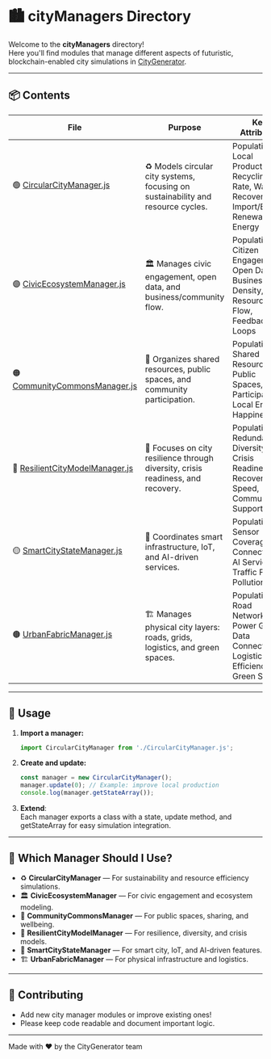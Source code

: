 # 🏙️ cityManagers Directory

Welcome to the **cityManagers** directory!  
Here you'll find modules that manage different aspects of futuristic, blockchain-enabled city simulations in [CityGenerator](https://github.com/universalbit-dev/CityGenerator).

---

## 📦 Contents

| File | Purpose | Key Attributes |
|------|---------|---------------|
| 🟢 [CircularCityManager.js](./CircularCityManager.js) | ♻️ Models circular city systems, focusing on sustainability and resource cycles. | Population, Local Production, Recycling Rate, Waste Recovery, Import/Export, Renewable Energy |
| 🟣 [CivicEcosystemManager.js](./CivicEcosystemManager.js) | 🏛️ Manages civic engagement, open data, and business/community flow. | Population, Citizen Engagement, Open Data, Business Density, Resource Flow, Feedback Loops |
| 🟠 [CommunityCommonsManager.js](./CommunityCommonsManager.js) | 🤝 Organizes shared resources, public spaces, and community participation. | Population, Shared Resources, Public Spaces, Participation, Local Energy, Happiness |
| 🔵 [ResilientCityModelManager.js](./ResilientCityModelManager.js) | 🦾 Focuses on city resilience through diversity, crisis readiness, and recovery. | Population, Redundancy, Diversity, Crisis Readiness, Recovery Speed, Community Support |
| 🟡 [SmartCityStateManager.js](./SmartCityStateManager.js) | 🤖 Coordinates smart infrastructure, IoT, and AI-driven services. | Population, Sensor Coverage, Connectivity, AI Services, Traffic Flow, Pollution |
| 🟤 [UrbanFabricManager.js](./UrbanFabricManager.js) | 🏗️ Manages physical city layers: roads, grids, logistics, and green spaces. | Population, Road Network, Power Grid, Data Connectivity, Logistics Efficiency, Green Space |

---

## 🚀 Usage

1. **Import a manager:**
   ```js
   import CircularCityManager from './CircularCityManager.js';
   ```
2. **Create and update:**
   ```js
   const manager = new CircularCityManager();
   manager.update(0); // Example: improve local production
   console.log(manager.getStateArray());
   ```
3. **Extend**:  
   Each manager exports a class with a state, update method, and getStateArray for easy simulation integration.

---

## 🤔 Which Manager Should I Use?

- ♻️ **CircularCityManager** — For sustainability and resource efficiency simulations.
- 🏛️ **CivicEcosystemManager** — For civic engagement and ecosystem modeling.
- 🤝 **CommunityCommonsManager** — For public spaces, sharing, and wellbeing.
- 🦾 **ResilientCityModelManager** — For resilience, diversity, and crisis models.
- 🤖 **SmartCityStateManager** — For smart city, IoT, and AI-driven features.
- 🏗️ **UrbanFabricManager** — For physical infrastructure and logistics.

---

## 📝 Contributing

- Add new city manager modules or improve existing ones!
- Please keep code readable and document important logic.
---

Made with ❤️ by the CityGenerator team
